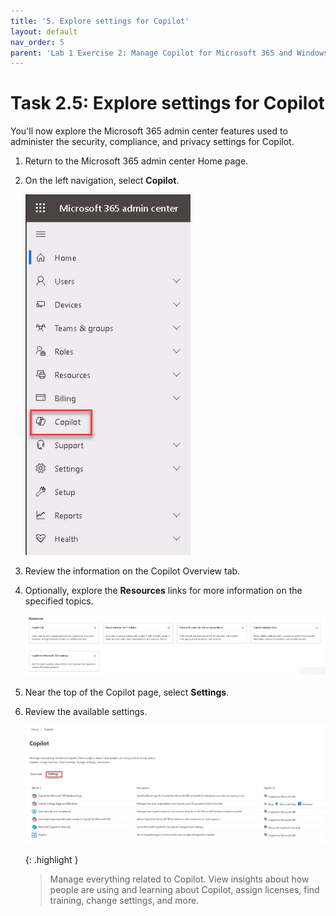 ```yaml
---
title: '5. Explore settings for Copilot'
layout: default
nav_order: 5
parent: 'Lab 1 Exercise 2: Manage Copilot for Microsoft 365 and Windows Copilot'
---
```


# Task 2.5: Explore settings for Copilot

You'll now explore the Microsoft 365 admin center features used to administer the security, compliance, and privacy settings for Copilot.

1. Return to the Microsoft 365 admin center Home page.

1. On the left navigation, select **Copilot**.

    ![30a.jpg](../media/lab1/30a.jpg)

1. Review the information on the Copilot Overview tab. 

1. Optionally, explore the **Resources** links for more information on the specified topics.

    ![31a.jpg](../media/lab1/31a.jpg)

1. Near the top of the Copilot page, select **Settings**.

1. Review the available settings.

    ![32a.jpg](../media/lab1/32a.jpg)

    {: .highlight }
    > Manage everything related to ‎Copilot‎. View insights about how people are using and learning about ‎Copilot‎, assign licenses, find training, change settings, and more.
